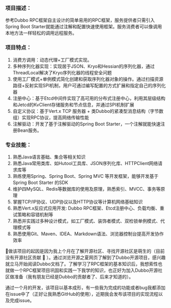 ### 项目描述：

参考Dubbo RPC框架自主设计的简单易用的RPC框架，服务提供者只需引入Spring Boot Starter就能通过注解和配置快速使用框架。服务消费者可以像调用本地方法一样轻松的调用远程服务。

### 项目特点：

1. 消费方调用：动态代理+工厂模式实现。
2. 多种序列化器实现：实现居于JSON、Kryo和Hessian的序列化器，通过ThreadLocal解决了Kryo序列化器的线程安全问题
3. 使用工厂模式+单例模式简化创建和获取序列化器对象的操作。通过扫描资源路径+反射实现SPI机制，用户可通过编写配置的方式扩展和指定自己的序列化器
4. 注册中心：基于Etcd中间件实现了高可用的分布式注册中心，利用其层级结构和Jetcd的KvClient存储服务和节点信息，并通过SPI机制扩展
5. 自定义协议：基于Vert.x TCP 服务器 + 类Dubbo的紧凑型消息结构（字节数组）实现RPC协议，提高网络传输性能
6. 注解驱动：开发了基于注解驱动的Spring Boot Starter，一个注解就能快速注册Bean服务。



### 专业技能：

1. 熟悉Java语言基础、集合等相关知识
2. 熟悉Java常用类库、如Hutool工具库、JSON序列化库、HTTPClient网络请求库等
3. 熟练使用Spring、Spring Boot、Spring MVC 等开发框架，能够开发基于Spring Boot Starter 的SDK
4. 维护四MySQL、Redis等数据库的使用及原理，熟悉索引、MVCC、事务等原理
5. 掌握TCP/IP协议、UDP协议以及HTTP协议等计算机网络基础知识
6. 熟悉Vert.x反应式应用开发: Dubbo RPC框架、Etcd注册中心、负载均衡、重试策略和容错机制等
7. 熟悉并实践过多种设计模式，如工厂模式、装饰者模式、双检锁单例模式、代理模式等
8. 熟悉使用Git、Maven、IDEA、Markdown语法、浏览器控制台提高开发协作效率

​		🙂做该项目的起因是因为我上个月在了解开源社区、寻找开源社区是萌生的（目前没有开源社区贡献 :school_satchel: ）。通过浏览开源之夏网页了解到了Dubbo开源项目，感兴趣就立马开始阅读Dubbo文档了。了解学习了RPC框架的基本知识后，我想索性也就做一个RPC框架项目巩固和实践一下我学的知识，也正好为加入Dubbo开源社区做准备（我有朋友已经是Dubbo的贡献者了、后来才知道的）。

​		通过一个月的开发，该项目以基本成形，有一些我为完成的功能或者bug我都添加在issue中了（正好让我熟悉GitHub的使用），近期我会发布该项目的实现流程以及完成issue。
